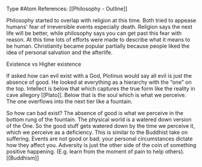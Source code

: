 Type #Atom 
References: [[Philosophy - Outline]]

Philosophy started to overlap with religion at this time. Both tried to appease humans' fear of irreversible events especially death. Religion says the next life will be better, while philosophy says you can get past this fear with reason. At this time lots of efforts were made to describe what it means to be human. Christianity became popular partially because people liked the idea of personal salvation and the afterlife. 

Existence vs Higher existence

If asked how can evil exist with a God, Plotinus would say all evil is just the absence of good. He looked at everything as a hierarchy with the “one” on the top. Intellect is below that which captures the true form like the reality in cave allegory [[Plato]].  Below that is the soul which is what we perceive. The one overflows into the next tier like a fountain.  

So how can bad exist?
The absence of good is what we perceive in the bottom rung of the fountain. The physical world is a watered down version of the One. So the good stuff gets watered down by the time we perceive it, which we perceive as a deficiency. This is similar to the Buddhist take on suffering. Events are not good or bad; your personal circumstances dictate how they affect you. Adversity is just the other side of the coin of something positive happening. (E.g. learn from the moment of pain to help others). [[Buddhism]]